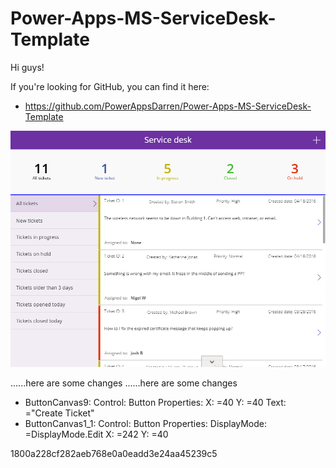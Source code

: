# Power-Apps-MS-ServiceDesk-Template

Hi guys!

If you're looking for GitHub, you can find it here: 
- https://github.com/PowerAppsDarren/Power-Apps-MS-ServiceDesk-Template

![Screenshot](./Assets/ScreenShot01.png)


......here are some changes
......here are some changes


- ButtonCanvas9:
    Control: Button
    Properties:
      X: =40
      Y: =40
      Text: ="Create Ticket"
- ButtonCanvas1_1:
    Control: Button
    Properties:
    DisplayMode: =DisplayMode.Edit
    X: =242
    Y: =40 


1800a228cf282aeb768e0a0eadd3e24aa45239c5